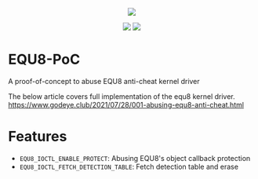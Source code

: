 <p align="center">
<img src="https://www.godeye.club/assets/images/post/3927692069032.png">
</p>

<p align="center">
<img src="https://img.shields.io/badge/platform-win--64-00a2ed?style=for-the-badge">
<img src="https://img.shields.io/github/license/kkent030315/anycall?style=for-the-badge">
</p>

# EQU8-PoC
A proof-of-concept to abuse EQU8 anti-cheat kernel driver

The below article covers full implementation of the equ8 kernel driver.
https://www.godeye.club/2021/07/28/001-abusing-equ8-anti-cheat.html

# Features

- `EQU8_IOCTL_ENABLE_PROTECT`: Abusing EQU8's object callback protection
- `EQU8_IOCTL_FETCH_DETECTION_TABLE`: Fetch detection table and erase
